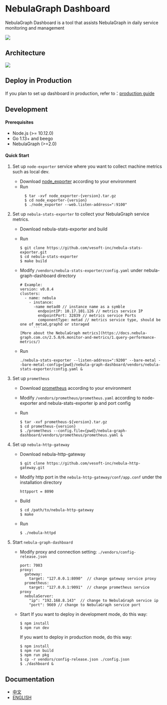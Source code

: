 # NebulaGraph Dashboard
NebulaGraph Dashboard is a tool that assists NebulaGraph in daily service monitoring and management

![](introduction.png)

## Architecture
![](./architecture.png)

## Deploy in Production
If you plan to set up dashboard in production, refer to：[production guide](DEPLOY.md)

## Development 
#### Prerequisites
- Node.js (>= 10.12.0)
- Go 1.13+ and beego
- NebulaGraph (>=2.0)

#### Quick Start
1. Set up `node-exporter` service where you want to collect machine metrics such as local dev.
    - Download [node_exporter](https://prometheus.io/download/#node_exporter) according to your environment
    - Run 
      ```
        $ tar -xvf node_exporter-{version}.tar.gz
        $ cd node_exporter-{version}
        $ ./node_exporter --web.listen-address=":9100"
      ```

2. Set up `nebula-stats-exporter` to collect your NebulaGraph service metrics.
    - Download nebula-stats-exporter and build
    - Run
      ```
      $ git clone https://github.com/vesoft-inc/nebula-stats-exporter.git
      $ cd nebula-stats-exporter
      $ make build
      ```

    - Modify `/vendors/nebula-stats-exporter/config.yaml` under nebula-graph-dashboard directory
      ```
      # Example:
      version: v0.0.4
      clusters:
        - name: nebula
          - instance: 
            -name metad0 // instance name as a symble
              endpointIP: 10.17.101.126 // metrics service IP
              endpointPort: 32839 // metrics service Ports
              componentType: metad // metrics service type, should be one of metad,graphd or storaged
            ```
      [More about the NebulaGraph metrics](https://docs.nebula-graph.com.cn/2.5.0/6.monitor-and-metrics/1.query-performance-metrics/)
    - Run
      ```
      ./nebula-stats-exporter --listen-address=":9200" --bare-metal --bare-metal-config={pwd}/nebula-graph-dashboard/vendors/nebula-stats-exporter/config.yaml &
      ```
  
3. Set up `prometheus`
    - Download [prometheus](https://prometheus.io/download/#prometheus) according to your environment

    - Modify `/vendors/prometheus/prometheus.yaml` according to node-exporter and nebula-stats-exporter ip and port config

    - Run
      ```
      $ tar -xvf prometheus-${version}.tar.gz
      $ cd prometheus-{version}
      $ ./prometheus --config.file={pwd}/nebula-graph-dashboard/vendors/prometheus/prometheus.yaml &
      ```

4. Set up `nebula-http-gateway`

    - Download nebula-http-gateway
      ```
      $ git clone https://github.com/vesoft-inc/nebula-http-gateway.git
      ```
  
    - Modify http port in the `nebula-http-gateway/conf/app.conf` under the installation directory
      ```
      httpport = 8090
      ```
    - Build
      ```
      $ cd /path/to/nebula-http-gateway
      $ make
      ```
    - Run 
      ```
      $ ./nebula-httpd
      ```

5. Start `nebula-graph-dashboard`
    - Modify proxy and connection setting: `./vendors/config-release.json`
      ```
      port: 7003
      proxy:
        gateway:
          target: "127.0.0.1:8090"  // change gateway service proxy
        prometheus:
          target: "127.0.0.1:9091"  // change prometheus service proxy
        nebulaServer:
          "ip": "192.168.8.143"  // change to NebulaGraph service ip
          "port": 9669 // change to NebulaGraph service port
      ```

    - Start
      If you want to deploy in development mode, do this way:
      ```
      $ npm install
      $ npm run dev
      ```
      If you want to deploy in production mode, do this way:
      ```
      $ npm install
      $ npm run build
      $ npm run pkg
      $ cp -r vendors/config-release.json ./config.json
      $ ./dashboard &
      ```

## Documentation 

+ [中文](https://docs.nebula-graph.com.cn/3.2.0/nebula-dashboard/1.what-is-dashboard/)
+ [ENGLISH](https://docs.nebula-graph.io/3.2.0/nebula-dashboard/1.what-is-dashboard/)
